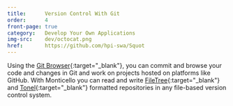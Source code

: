 ```yaml
---
title:      Version Control With Git
order:      4
front-page: true
category:   Develop Your Own Applications
img-src:    dev/octocat.png
href:       https://github.com/hpi-swa/Squot
---
```

Using the [Git Browser][Squot]{:target="_blank"}, you can commit and browse your code and changes in Git and work on projects hosted on platforms like GitHub.
With Monticello you can read and write [FileTree]{:target="_blank"} and [Tonel]{:target="_blank"} formatted repositories in any file-based version control system.

[Squot]: https://github.com/hpi-swa/Squot
[FileTree]: https://github.com/dalehenrich/filetree#squeak
[Tonel]: https://github.com/squeak-smalltalk/squeak-tonel/tree/squeak
